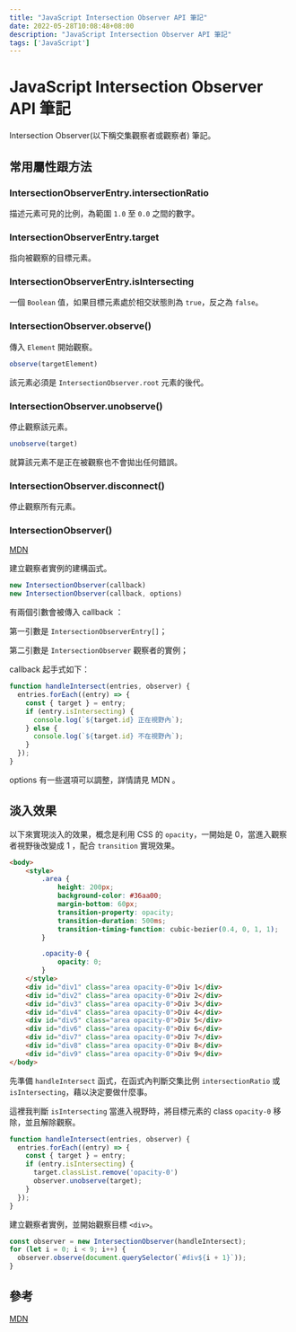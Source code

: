 ```yaml
---
title: "JavaScript Intersection Observer API 筆記"
date: 2022-05-28T10:08:48+08:00
description: "JavaScript Intersection Observer API 筆記"
tags: ['JavaScript']
---
```

# JavaScript Intersection Observer API 筆記
Intersection Observer(以下稱交集觀察者或觀察者) 筆記。

## 常用屬性跟方法
### IntersectionObserverEntry.intersectionRatio
描述元素可見的比例，為範圍 `1.0` 至 `0.0` 之間的數字。

### IntersectionObserverEntry.target
指向被觀察的目標元素。

### IntersectionObserverEntry.isIntersecting
一個 `Boolean` 值，如果目標元素處於相交狀態則為 `true`，反之為 `false`。

### IntersectionObserver.observe()
傳入 `Element` 開始觀察。
```js
observe(targetElement)
```
該元素必須是 `IntersectionObserver.root` 元素的後代。

### IntersectionObserver.unobserve()
停止觀察該元素。
```js
unobserve(target)
```
就算該元素不是正在被觀察也不會拋出任何錯誤。

### IntersectionObserver.disconnect()
停止觀察所有元素。

### IntersectionObserver()
[MDN](https://developer.mozilla.org/en-US/docs/Web/API/IntersectionObserver/IntersectionObserver)

建立觀察者實例的建構函式。
```js
new IntersectionObserver(callback)
new IntersectionObserver(callback, options)
```
有兩個引數會被傳入 callback ：

第一引數是 `IntersectionObserverEntry[]`；

第二引數是 `IntersectionObserver` 觀察者的實例；

callback 起手式如下：
```js
function handleIntersect(entries, observer) {
  entries.forEach((entry) => {
    const { target } = entry;
    if (entry.isIntersecting) {
      console.log(`${target.id} 正在視野內`);
    } else {
      console.log(`${target.id} 不在視野內`);
    }
  });
}
```

options 有一些選項可以調整，詳情請見 MDN 。

## 淡入效果
以下來實現淡入的效果，概念是利用 CSS 的 `opacity`，一開始是 0，當進入觀察者視野後改變成 1 ，配合 `transition` 實現效果。
```html
<body>
    <style>
        .area {
            height: 200px;
            background-color: #36aa00;
            margin-bottom: 60px;
            transition-property: opacity;
            transition-duration: 500ms;
            transition-timing-function: cubic-bezier(0.4, 0, 1, 1);
        }

        .opacity-0 {
            opacity: 0;
        }
    </style>
    <div id="div1" class="area opacity-0">Div 1</div>
    <div id="div2" class="area opacity-0">Div 2</div>
    <div id="div3" class="area opacity-0">Div 3</div>
    <div id="div4" class="area opacity-0">Div 4</div>
    <div id="div5" class="area opacity-0">Div 5</div>
    <div id="div6" class="area opacity-0">Div 6</div>
    <div id="div7" class="area opacity-0">Div 7</div>
    <div id="div8" class="area opacity-0">Div 8</div>
    <div id="div9" class="area opacity-0">Div 9</div>
</body>
```
先準備 `handleIntersect` 函式，在函式內判斷交集比例 `intersectionRatio` 或 `isIntersecting`，藉以決定要做什麼事。

這裡我判斷 `isIntersecting` 當進入視野時，將目標元素的 class `opacity-0` 移除，並且解除觀察。
```js
function handleIntersect(entries, observer) {
  entries.forEach((entry) => {
    const { target } = entry;
    if (entry.isIntersecting) {
      target.classList.remove('opacity-0')
      observer.unobserve(target);
    }
  });
}
```
建立觀察者實例，並開始觀察目標 `<div>`。
```js
const observer = new IntersectionObserver(handleIntersect);
for (let i = 0; i < 9; i++) {
  observer.observe(document.querySelector(`#div${i + 1}`));
}
```

## 參考
[MDN](https://developer.mozilla.org/en-US/docs/Web/API/Intersection_Observer_API)